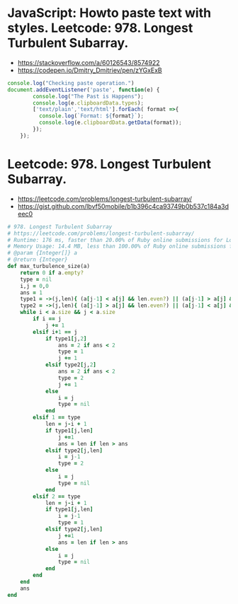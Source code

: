 # JavaScript: Howto paste text with styles. Leetcode: 978. Longest Turbulent Subarray.

- https://stackoverflow.com/a/60126543/8574922
- https://codepen.io/Dmitry_Dmitriev/pen/zYGxExB

```JavaScript
console.log("Checking paste operation.")
document.addEventListener('paste', function(e) {
        console.log("The Past is Happens");
        console.log(e.clipboardData.types);
        ['text/plain','text/html'].forEach( format =>{
          console.log(`Format: ${format}`);
          console.log(e.clipboardData.getData(format));
        });
    });
```
# Leetcode: 978. Longest Turbulent Subarray.

- https://leetcode.com/problems/longest-turbulent-subarray/
- https://gist.github.com/lbvf50mobile/b1b396c4ca93749b0b537c184a3deec0

```Ruby
# 978. Longest Turbulent Subarray
# https://leetcode.com/problems/longest-turbulent-subarray/
# Runtime: 176 ms, faster than 20.00% of Ruby online submissions for Longest Turbulent Subarray.
# Memory Usage: 14.4 MB, less than 100.00% of Ruby online submissions for Longest Turbulent Subarray.
# @param {Integer[]} a
# @return {Integer}
def max_turbulence_size(a)
    return 0 if a.empty?
    type = nil
    i,j = 0,0
    ans = 1
    type1 = ->(j,len){ (a[j-1] < a[j] && len.even?) || (a[j-1] > a[j] && len.odd?)}
    type2 = ->(j,len){ (a[j-1] > a[j] && len.even?) || (a[j-1] < a[j] && len.odd?)}
    while i < a.size && j < a.size
        if i == j
            j += 1
        elsif i+1 == j
            if type1[j,2]
                ans = 2 if ans < 2
                type = 1
                j += 1
            elsif type2[j,2]
                ans = 2 if ans < 2
                type = 2
                j += 1
            else
                i = j
                type = nil
            end
        elsif 1 == type
            len = j-i + 1
            if type1[j,len]
                j +=1
                ans = len if len > ans
            elsif type2[j,len]
                i = j-1
                type = 2
            else
                i = j
                type = nil
            end
        elsif 2 == type
            len = j-i + 1
            if type1[j,len]
                i = j-1
                type = 1
            elsif type2[j,len]
                j +=1
                ans = len if len > ans
            else
                i = j
                type = nil
            end
        end
    end
    ans
end
```